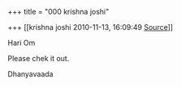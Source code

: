 +++
title = "000 krishna joshi"

+++
[[krishna joshi	2010-11-13, 16:09:49 [Source](https://groups.google.com/g/bvparishat/c/G332ysPbtmA)]]



Hari Om

Please chek it out.

Dhanyavaada

  

